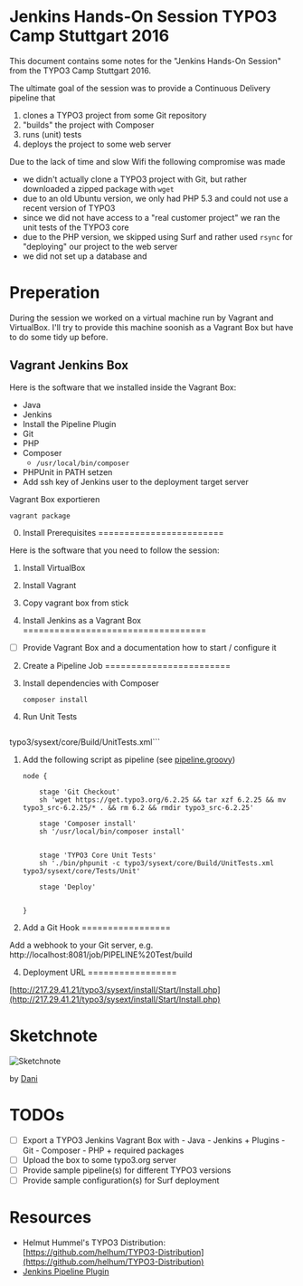 Jenkins Hands-On Session TYPO3 Camp Stuttgart 2016
==================================================

This document contains some notes for the "Jenkins Hands-On Session" from the TYPO3 Camp Stuttgart 2016.

The ultimate goal of the session was to provide a Continuous Delivery pipeline that

1. clones a TYPO3 project from some Git repository
1. "builds" the project with Composer
1. runs (unit) tests
1. deploys the project to some web server

Due to the lack of time and slow Wifi the following compromise was made

* we didn't actually clone a TYPO3 project with Git, but rather downloaded a zipped package with `wget`
* due to an old Ubuntu version, we only had PHP 5.3 and could not use a recent version of TYPO3
* since we did not have access to a "real customer project" we ran the unit tests of the TYPO3 core
* due to the PHP version, we skipped using Surf and rather used `rsync` for "deploying" our project to the web server
* we did not set up a database and 

Preperation
===========

During the session we worked on a virtual machine run by Vagrant and VirtualBox. I'll try to provide this machine soonish as a Vagrant Box but have to do some tidy up before.

Vagrant Jenkins Box
-------------------

Here is the software that we installed inside the Vagrant Box:

* Java
* Jenkins
* Install the Pipeline Plugin
* Git
* PHP
* Composer
  * `/usr/local/bin/composer`
* PHPUnit in PATH setzen
* Add ssh key of Jenkins user to the deployment target server

Vagrant Box exportieren

    vagrant package

0. Install Prerequisites
========================

Here is the software that you need to follow the session:

1. Install VirtualBox
1. Install Vagrant
1. Copy vagrant box from stick


1. Install Jenkins as a Vagrant Box
===================================

- [ ] Provide Vagrant Box and a documentation how to start / configure it


2. Create a Pipeline Job
========================

1. Install dependencies with Composer

   ```composer install```

1. Run Unit Tests

    ```phpunit -d memory_limit=-1 -c
typo3/sysext/core/Build/UnitTests.xml```

1. Add the following script as pipeline (see [pipeline.groovy](pipeline.groovy))

    ```
    node {

        stage 'Git Checkout'
        sh 'wget https://get.typo3.org/6.2.25 && tar xzf 6.2.25 && mv typo3_src-6.2.25/* . && rm 6.2 && rmdir typo3_src-6.2.25' 

        stage 'Composer install'
        sh '/usr/local/bin/composer install'


        stage 'TYPO3 Core Unit Tests'
        sh './bin/phpunit -c typo3/sysext/core/Build/UnitTests.xml typo3/sysext/core/Tests/Unit'

        stage 'Deploy'
        
        
    }
    ```

3. Add a Git Hook
=================

Add a webhook to your Git server, e.g. http://localhost:8081/job/PIPELINE%20Test/build


4. Deployment URL
=================

[http://217.29.41.21/typo3/sysext/install/Start/Install.php](http://217.29.41.21/typo3/sysext/install/Start/Install.php)

Sketchnote
==========

![Sketchnote](doc/images/sketchnote.jpg)

by [Dani](https://twitter.com/dgrammlich)

TODOs
=====

- [ ] Export a TYPO3 Jenkins Vagrant Box with
      - Java
      - Jenkins + Plugins
      - Git
      - Composer
      - PHP + required packages
- [ ] Upload the box to some typo3.org server
- [ ] Provide sample pipeline(s) for different TYPO3 versions
- [ ] Provide sample configuration(s) for Surf deployment

Resources
=========

* Helmut Hummel's TYPO3 Distribution: [https://github.com/helhum/TYPO3-Distribution](https://github.com/helhum/TYPO3-Distribution)
* [Jenkins Pipeline Plugin](https://github.com/jenkinsci/pipeline-plugin/blob/master/README.md#introduction)
